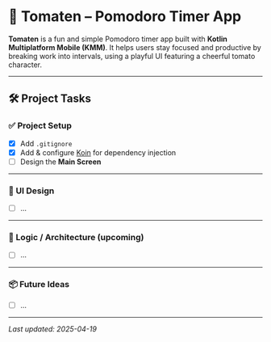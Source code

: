 # 🍅 Tomaten – Pomodoro Timer App


**Tomaten** is a fun and simple Pomodoro timer app built with **Kotlin Multiplatform Mobile (KMM)**.
It helps users stay focused and productive by breaking work into intervals, using a playful UI featuring a cheerful tomato character.


---

## 🛠️ Project Tasks

### ✅ Project Setup
- [X] Add `.gitignore`
- [X] Add & configure [Koin](https://insert-koin.io) for dependency injection
- [ ] Design the **Main Screen**

---

### 🎨 UI Design
- [ ] ...

---

### 🧠 Logic / Architecture (upcoming)
- [ ] ...

---

### 📦 Future Ideas
- [ ] ...

---

_Last updated: 2025-04-19_